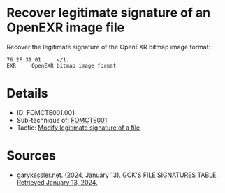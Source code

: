 # Recover legitimate signature of an OpenEXR image file

Recover the legitimate signature of the 	OpenEXR bitmap image format:
```
76 2F 31 01	 	v/1.
EXR	 	OpenEXR bitmap image format
```

# Details
- ID: FOMCTE001.001
- Sub-technique of: [FOMCTE001](https://github.com/blue101010/FOM/blob/main/tactics/FOMCTE001.md)
- Tactic: [Modify legitimate signature of a file](https://github.com/blue101010/FOM/blob/main/tactics/FOMTA001.md)


# Sources 
- [garykessler.net. (2024, January 13). GCK'S FILE SIGNATURES TABLE. Retrieved January 13, 2024.](https://www.garykessler.net/library/file_sigs.html)
